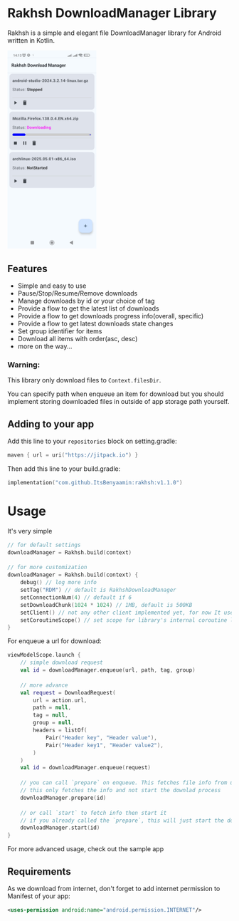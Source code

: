 # Rakhsh DownloadManager Library
Rakhsh is a simple and elegant file DownloadManager library for Android written in Kotlin. 

<img src="/assets/screenshot_1.jpg" width="200" title="Rakhsh Download Manager library sample app" alt="Rakhsh Download Manager library sample app"/>

## Features
- Simple and easy to use
- Pause/Stop/Resume/Remove downloads
- Manage downloads by id or your choice of tag
- Provide a flow to get the latest list of downloads
- Provide a flow to get downloads progress info(overall, specific)
- Provide a flow to get latest downloads state changes
- Set group identifier for items
- Download all items with order(asc, desc)
- more on the way...

### Warning:
This library only download files to `Context.filesDir`.

You can specify path when enqueue an item for download but you should implement storing downloaded files in outside of app storage path yourself.

## Adding to your app
Add this line to your `repositories` block on setting.gradle:
```kotlin
maven { url = uri("https://jitpack.io") }
```
Then add this line to your build.gradle:
```kotlin
implementation("com.github.ItsBenyaamin:rakhsh:v1.1.0")
```

# Usage
It's very simple
```kotlin
// for default settings
downloadManager = Rakhsh.build(context)

// for more customization
downloadManager = Rakhsh.build(context) {
    debug() // log more info
    setTag("RDM") // default is RakhshDownloadManager
    setConnectionNum(4) // default if 6
    setDownloadChunk(1024 * 1024) // 1MB, default is 500KB
    setClient() // not any other client implemented yet, for now It uses HttpsUrlConnection
    setCoroutineScope() // set scope for library's internal coroutine launches
}
```
For enqueue a url for download:
```kotlin
viewModelScope.launch {
    // simple download request
    val id = downloadManager.enqueue(url, path, tag, group)
    
    // more advance
    val request = DownloadRequest(
        url = action.url,
        path = null,
        tag = null,
        group = null,
        headers = listOf(
            Pair("Header key", "Header value"),
            Pair("Header key1", "Header value2"),
        )
    )
    val id = downloadManager.enqueue(request)

    // you can call `prepare` on enqueue. This fetches file info from url and store it
    // this only fetches the info and not start the downlad process
    downloadManager.prepare(id)

    // or call `start` to fetch info then start it
    // if you already called the `prepare`, this will just start the download
    downloadManager.start(id)
}
```


For more advanced usage, check out the sample app

## Requirements
As we download from internet, don't forget to add internet permission to Manifest of your app:
```xml
<uses-permission android:name="android.permission.INTERNET"/>
```
